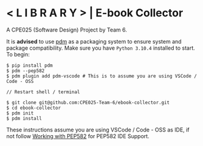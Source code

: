 # < L I B R A R Y > | E-book Collector
A CPE025 (Software Design) Project by Team 6.

It is **advised** to use [pdm](https://pdm.fming.dev/latest/) as a packaging system to ensure system and package compatibility. Make sure you have `Python 3.10.4` installed to start. To begin:
```
$ pip install pdm
$ pdm --pep582
$ pdm plugin add pdm-vscode # This is to assume you are using VSCode / Code - OSS

// Restart shell / terminal

$ git clone git@github.com:CPE025-Team-6/ebook-collector.git
$ cd ebook-collector
$ pdm init
$ pdm install
```
These instructions assume you are using VSCode / Code - OSS as IDE, if not follow [Working with PEP582](https://pdm.fming.dev/latest/usage/pep582/) for PEP582 IDE Support.
